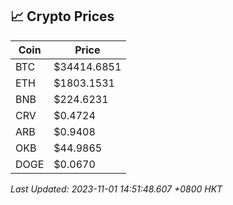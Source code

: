 ## 📈 Crypto Prices

| Coin | Price |
| ---- | ----- |
| BTC | $34414.6851 |
| ETH | $1803.1531 |
| BNB | $224.6231 |
| CRV | $0.4724 |
| ARB | $0.9408 |
| OKB | $44.9865 |
| DOGE | $0.0670 |

_Last Updated: 2023-11-01 14:51:48.607 +0800 HKT_